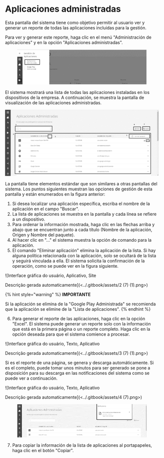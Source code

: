 # Aplicaciones administradas

Esta pantalla del sistema tiene como objetivo permitir al usuario ver y generar un reporte de todas las aplicaciones incluidas para la gestión.

Para ver y generar este reporte, haga clic en el menú "Administración de aplicaciones" y en la opción "Aplicaciones administradas".

<figure><img src="../.gitbook/assets/image (10).png" alt=""><figcaption></figcaption></figure>

El sistema mostrará una lista de todas las aplicaciones instaladas en los dispositivos de la empresa. A continuación, se muestra la pantalla de visualización de las aplicaciones administradas.

![](<../.gitbook/assets/1 (7) (1).png>)

La pantalla tiene elementos estándar que son similares a otras pantallas del sistema. Los puntos siguientes muestran las opciones de gestión de esta pantalla y están enumerados en la figura anterior:

1. Si desea localizar una aplicación específica, escriba el nombre de la aplicación en el campo "Buscar".
2. La lista de aplicaciones se muestra en la pantalla y cada línea se refiere a un dispositivo.
3. Para ordenar la información mostrada, haga clic en las flechas arriba y abajo que se encuentran junto a cada título (Nombre de la aplicación, Origen y Nombre del paquete).
4. Al hacer clic en "..." el sistema muestra la opción de comando para la aplicación.
5. El comando "Eliminar aplicación" elimina la aplicación de la lista. Si hay alguna política relacionada con la aplicación, solo se ocultará de la lista y seguirá vinculada a ella. El sistema solicita la confirmación de la operación, como se puede ver en la figura siguiente.

![Interface gráfica do usuário, Aplicativo, Site

Descrição gerada automaticamente](<../.gitbook/assets/2 (7) (1).png>)

{% hint style="warning" %}
**IMPORTANTE**

Si la aplicación se elimina de la "Google Play Administrada" se recomienda que la aplicación se elimine de la "Lista de aplicaciones".
{% endhint %}

6. Para generar el reporte de las aplicaciones, haga clic en la opción "Excel". El sistema puede generar un reporte solo con la información que está en la primera página o un reporte completo. Haga clic en la opción deseada para que el sistema comience a procesar.

![Interface gráfica do usuário, Texto, Aplicativo

Descrição gerada automaticamente](<../.gitbook/assets/3 (7) (1).png>)

Si es el reporte de una página, se genera y descarga automáticamente. Si es el completo, puede tomar unos minutos para ser generado se pone a disposición para su descarga en las notificaciones del sistema como se puede ver a continuación.

![Interface gráfica do usuário, Texto, Aplicativo

Descrição gerada automaticamente](<../.gitbook/assets/4 (7).png>)

<figure><img src="../.gitbook/assets/image (11).png" alt=""><figcaption></figcaption></figure>

7. Para copiar la información de la lista de aplicaciones al portapapeles, haga clic en el botón "Copiar".
